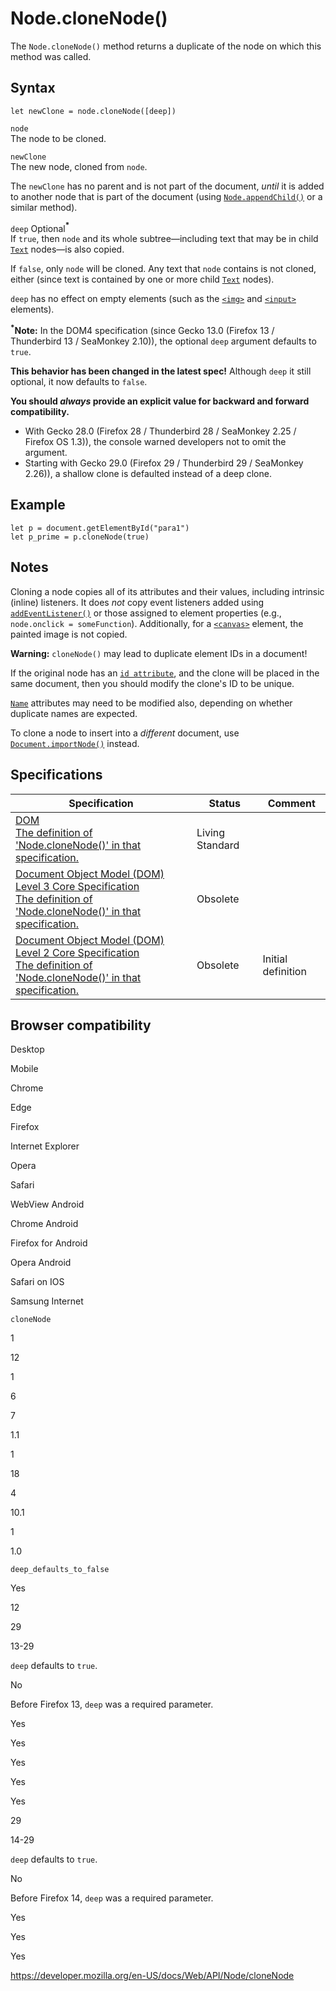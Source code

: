 Node.cloneNode()
================

The `Node.cloneNode()` method returns a duplicate of the node on which this method was called.

Syntax
------

    let newClone = node.cloneNode([deep])

`node`  
The node to be cloned.

`newClone`  
The new node, cloned from `node`.

The `newClone` has no parent and is not part of the document, *until* it is added to another node that is part of the document (using [`Node.appendChild()`](appendchild) or a similar method).

 `deep` <span class="badge inline optional">Optional</span>**<sup>\*</sup>**   
If `true`, then `node` and its whole subtree—including text that may be in child [`Text`](../text) nodes—is also copied.

If `false`, only `node` will be cloned. Any text that `node` contains is not cloned, either (since text is contained by one or more child [`Text`](../text) nodes).

`deep` has no effect on empty elements (such as the [`<img>`](https://developer.mozilla.org/en-US/docs/Web/HTML/Element/img) and [`<input>`](https://developer.mozilla.org/en-US/docs/Web/HTML/Element/input) elements).

**<sup>\*</sup>Note:** In the DOM4 specification (since Gecko 13.0 (Firefox 13 / Thunderbird 13 / SeaMonkey 2.10)), the optional `deep` argument defaults to `true`.

**This behavior has been changed in the latest spec!** Although `deep` it still optional, it now defaults to `false`.

**You should *always* provide an explicit value for backward and forward compatibility.**

-   With Gecko 28.0 (Firefox 28 / Thunderbird 28 / SeaMonkey 2.25 / Firefox OS 1.3)), the console warned developers not to omit the argument.
-   Starting with Gecko 29.0 (Firefox 29 / Thunderbird 29 / SeaMonkey 2.26)), a shallow clone is defaulted instead of a deep clone.

Example
-------

    let p = document.getElementById("para1")
    let p_prime = p.cloneNode(true)

Notes
-----

Cloning a node copies all of its attributes and their values, including intrinsic (inline) listeners. It does *not* copy event listeners added using [`addEventListener()`](../eventtarget/addeventlistener) or those assigned to element properties (e.g., `node.onclick = someFunction`). Additionally, for a [`<canvas>`](https://developer.mozilla.org/en-US/docs/Web/HTML/Element/canvas) element, the painted image is not copied.

**Warning:** `cloneNode()` may lead to duplicate element IDs in a document!

If the original node has an [`id attribute`](../element/id), and the clone will be placed in the same document, then you should modify the clone's ID to be unique.

[`Name`](../index) attributes may need to be modified also, depending on whether duplicate names are expected.

To clone a node to insert into a *different* document, use [`Document.importNode()`](../document/importnode) instead.

Specifications
--------------

<table><thead><tr class="header"><th>Specification</th><th>Status</th><th>Comment</th></tr></thead><tbody><tr class="odd"><td><a href="https://dom.spec.whatwg.org/#dom-node-clonenode">DOM<br />
<span class="small">The definition of 'Node.cloneNode()' in that specification.</span></a></td><td><span class="spec-living">Living Standard</span></td><td></td></tr><tr class="even"><td><a href="https://www.w3.org/TR/DOM-Level-3-Core/core.html#ID-3A0ED0A4">Document Object Model (DOM) Level 3 Core Specification<br />
<span class="small">The definition of 'Node.cloneNode()' in that specification.</span></a></td><td><span class="spec-obsolete">Obsolete</span></td><td></td></tr><tr class="odd"><td><a href="https://www.w3.org/TR/DOM-Level-2-Core/core.html#ID-3A0ED0A4">Document Object Model (DOM) Level 2 Core Specification<br />
<span class="small">The definition of 'Node.cloneNode()' in that specification.</span></a></td><td><span class="spec-obsolete">Obsolete</span></td><td>Initial definition</td></tr></tbody></table>

Browser compatibility
---------------------

Desktop

Mobile

Chrome

Edge

Firefox

Internet Explorer

Opera

Safari

WebView Android

Chrome Android

Firefox for Android

Opera Android

Safari on IOS

Samsung Internet

`cloneNode`

1

12

1

6

7

1.1

1

18

4

10.1

1

1.0

`deep_defaults_to_false`

Yes

12

29

13-29

`deep` defaults to `true`.

No

Before Firefox 13, `deep` was a required parameter.

Yes

Yes

Yes

Yes

Yes

29

14-29

`deep` defaults to `true`.

No

Before Firefox 14, `deep` was a required parameter.

Yes

Yes

Yes

<a href="https://developer.mozilla.org/en-US/docs/Web/API/Node/cloneNode" class="_attribution-link">https://developer.mozilla.org/en-US/docs/Web/API/Node/cloneNode</a>
